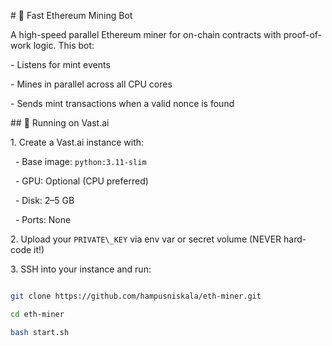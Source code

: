 \# 🔨 Fast Ethereum Mining Bot



A high-speed parallel Ethereum miner for on-chain contracts with proof-of-work logic. This bot:



\- Listens for mint events

\- Mines in parallel across all CPU cores

\- Sends mint transactions when a valid nonce is found



\## 🚀 Running on Vast.ai



1\. Create a Vast.ai instance with:

&nbsp;  - Base image: `python:3.11-slim`

&nbsp;  - GPU: Optional (CPU preferred)

&nbsp;  - Disk: 2–5 GB

&nbsp;  - Ports: None



2\. Upload your `PRIVATE\_KEY` via env var or secret volume (NEVER hard-code it!)



3\. SSH into your instance and run:



```bash

git clone https://github.com/hampusniskala/eth-miner.git

cd eth-miner

bash start.sh



